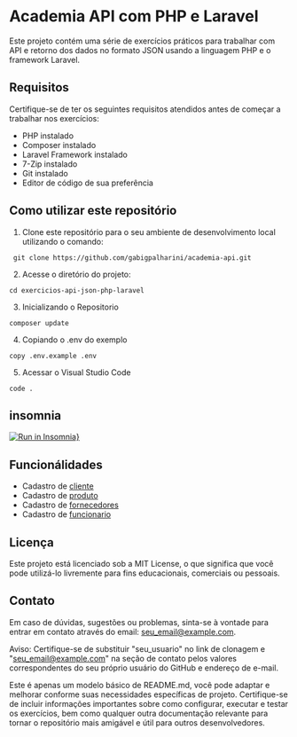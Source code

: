 # Academia API com PHP e Laravel
Este projeto contém uma série de exercícios práticos para trabalhar com API e retorno dos dados no formato JSON usando a linguagem PHP e o framework Laravel.

## Requisitos
Certifique-se de ter os seguintes requisitos atendidos antes de começar a trabalhar nos exercícios:

- PHP instalado
- Composer instalado
- Laravel Framework instalado
- 7-Zip instalado
- Git instalado
- Editor de código de sua preferência

## Como utilizar este repositório

1. Clone este repositório para o seu ambiente de desenvolvimento local utilizando o comando:
```
 git clone https://github.com/gabigpalharini/academia-api.git
 ```
2. Acesse o diretório do projeto:
```
cd exercicios-api-json-php-laravel
```
3. Inicializando o Repositorio
```
composer update
```
4. Copiando o .env do exemplo
```
copy .env.example .env
```
5. Acessar o Visual Studio Code
```
code .
```
## insomnia
[![Run in Insomnia}](https://insomnia.rest/images/run.svg)](https://insomnia.rest/run/?label=academia-api&uri=https%3A%2F%2Fraw.githubusercontent.com%2Fcestari15%2Facademia-api%2Fmain%2Finsomnia.json%3Ftoken%3DGHSAT0AAAAAACGBYDRKBG3MCQSZKXPCDWNKZGSEWTQ)

## Funcionálidades

* Cadastro de [cliente](cliente.md)
* Cadastro de [produto](produto.md)
* Cadastro de [fornecedores](fornecedores.md)
* Cadastro de [funcionario](funcionarios.md)



## Licença
Este projeto está licenciado sob a MIT License, o que significa que você pode utilizá-lo livremente para fins educacionais, comerciais ou pessoais.

## Contato
Em caso de dúvidas, sugestões ou problemas, sinta-se à vontade para entrar em contato através do email: seu_email@example.com.

Aviso: Certifique-se de substituir "seu_usuario" no link de clonagem e "seu_email@example.com" na seção de contato pelos valores correspondentes do seu próprio usuário do GitHub e endereço de e-mail.

Este é apenas um modelo básico de README.md, você pode adaptar e melhorar conforme suas necessidades específicas de projeto. Certifique-se de incluir informações importantes sobre como configurar, executar e testar os exercícios, bem como qualquer outra documentação relevante para tornar o repositório mais amigável e útil para outros desenvolvedores.

